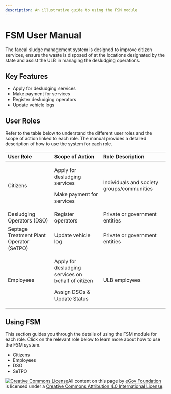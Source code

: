 ```yaml
---
description: An illustrative guide to using the FSM module
---
```


# FSM User Manual

The faecal sludge management system is designed to improve citizen services, ensure the waste is disposed of at the locations designated by the state and assist the ULB in managing the desludging operations.

## Key Features

* Apply for desludging services
* Make payment for services 
* Register desludging operators
* Update vehicle logs

## User Roles

Refer to the table below to understand the different user roles and the scope of action linked to each role. The manual provides a detailed description of how to use the system for each role.

<table>
  <thead>
    <tr>
      <th style="text-align:left">User Role</th>
      <th style="text-align:left">Scope of Action</th>
      <th style="text-align:left">Role Description</th>
    </tr>
  </thead>
  <tbody>
    <tr>
      <td style="text-align:left">Citizens</td>
      <td style="text-align:left">
        <p>Apply for desludging services</p>
        <p>Make payment for services
          <br />
        </p>
      </td>
      <td style="text-align:left">Individuals and society groups/communities</td>
    </tr>
    <tr>
      <td style="text-align:left">Desludging Operators (DSO)</td>
      <td style="text-align:left">Register operators</td>
      <td style="text-align:left">Private or government entities</td>
    </tr>
    <tr>
      <td style="text-align:left">Septage Treatment Plant Operator (SeTPO)</td>
      <td style="text-align:left">Update vehicle log</td>
      <td style="text-align:left">Private or government entities</td>
    </tr>
    <tr>
      <td style="text-align:left">Employees</td>
      <td style="text-align:left">
        <p>Apply for desludging services on behalf of citizen</p>
        <p>Assign DSOs &amp; Update Status</p>
      </td>
      <td style="text-align:left">ULB employees</td>
    </tr>
  </tbody>
</table>

## Using FSM

This section guides you through the details of using the FSM module for each role. Click on the relevant role below to learn more about how to use the FSM system.

* Citizens
* Employees
* DSO
* SeTPO

 [![Creative Commons License](https://i.creativecommons.org/l/by/4.0/80x15.png)](http://creativecommons.org/licenses/by/4.0/)All content on this page by [eGov Foundation ](https://egov.org.in/)is licensed under a [Creative Commons Attribution 4.0 International License](http://creativecommons.org/licenses/by/4.0/).

  


